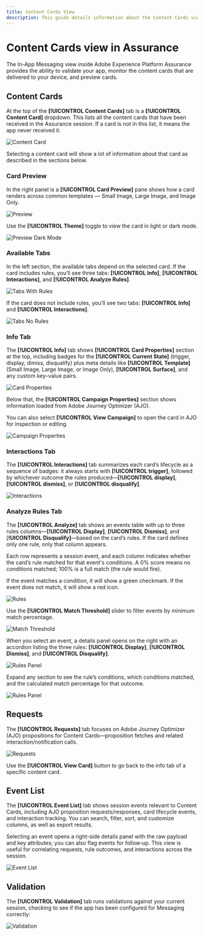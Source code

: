```yaml
---
title: Content Cards View
description: This guide details information about the Content Cards view in Adobe Experience Platform Assurance.
---
```

# Content Cards view in Assurance

The In-App Messaging view inside Adobe Experience Platform Assurance provides the ability to validate your app, monitor the content cards that are delivered to your device, and preview cards.

## Content Cards

At the top of the **[!UICONTROL Content Cards]** tab is a **[!UICONTROL Content Card]** dropdown. This lists all the content cards that have been received in the Assurance session. If a card is not in this list, it means the app never received it.

![Content Card](./images/content-cards/dropdown.png)

Selecting a content card will show a lot of information about that card as described in the sections below.

### Card Preview

In the right panel is a **[!UICONTROL Card Preview]** pane shows how a card renders across common templates — Small Image, Large Image, and Image Only.

![Preview](./images/content-cards/preview.png)

Use the **[!UICONTROL Theme]** toggle to view the card in light or dark mode.

![Preview Dark Mode](./images/content-cards/preview-dark.png)

### Available Tabs

In the left section, the available tabs depend on the selected card. If the card includes rules, you’ll see three tabs: **[!UICONTROL Info]**, **[!UICONTROL Interactions]**, and **[!UICONTROL Analyze Rules]**. 

![Tabs With Rules](./images/content-cards/tabs-with-rules.png)

If the card does not include rules, you’ll see two tabs: **[!UICONTROL Info]** and **[!UICONTROL Interactions]**.

![Tabs No Rules](./images/content-cards/tabs-no-rules.png)

### Info Tab
The **[!UICONTROL Info]** tab shows **[!UICONTROL Card Properties]** section at the top, including badges for the **[!UICONTROL Current State]** (trigger, display, dimiss, disqualify) plus meta details like **[!UICONTROL Template]** (Small Image, Large Image, or Image Only), **[!UICONTROL Surface]**, and any custom key–value pairs.

![Card Properties](./images/content-cards/card-properties.png)

Below that, the **[!UICONTROL Campaign Properties]** section  shows information loaded from Adobe Journey Optimizer (AJO). 

You can also select **[!UICONTROL View Campaign]** to open the card in AJO for inspection or editing.

![Campaign Properties](./images/content-cards/campaign-properties.png)

### Interactions Tab

The **[!UICONTROL Interactions]** tab summarizes each card’s lifecycle as a sequence of badges: it always starts with **[!UICONTROL trigger]**, followed by whichever outcome the rules produced—**[!UICONTROL display]**, **[!UICONTROL dismiss]**, or **[!UICONTROL disqualify]**.

![Interactions](./images/content-cards/interactions-tab.png)

### Analyze Rules Tab

The **[!UICONTROL Analyze]** tab shows an events table with up to three rules columns—**[!UICONTROL Display]**, **[!UICONTROL Dismiss]**, and [**!UICONTROL Disqualify]**—based on the card’s rules. If the card defines only one rule, only that column appears. 

Each row represents a session event, and each column indicates whether the card’s rule matched for that event's conditions. A 0% score means no conditions matched; 100% is a full match (the rule would fire). 

If the event matches a condition, it will show a green checkmark. If the event does not match, it will show a red icon.

![Rules](./images/content-cards/rules-tab.png)

Use the **[!UICONTROL Match Threshold]** slider to filter events by minimum match percentage.

![Match Threshold](./images/content-cards/match-threshold.png)

When you select an event, a details panel opens on the right with an accordion listing the three rules: **[!UICONTROL Display]**, **[!UICONTROL Dismiss]**, and **[!UICONTROL Disqualify]**. 

![Rules Panel](./images/content-cards/rules-panel.png)

Expand any section to see the rule’s conditions, which conditions matched, and the calculated match percentage for that outcome.

![Rules Panel](./images/content-cards/expanded-accordion.png)

## Requests

The **[!UICONTROL Requests]** tab focuses on Adobe Journey Optimizer (AJO) propositions for Content Cards—proposition fetches and related interaction/notification calls. 

![Requests](./images/content-cards/requests-tab.png)

Use the **[!UICONTROL View Card]** button to go back to the info tab of a specific content card.

## Event List
The **[!UICONTROL Event List]** tab shows session events relevant to Content Cards, including AJO proposition requests/responses, card lifecycle events, and interaction tracking. You can search, filter, sort, and customize columns, as well as export results. 

Selecting an event opens a right-side details panel with the raw payload and key attributes; you can also flag events for follow‑up. This view is useful for correlating requests, rule outcomes, and interactions across the session.

![Event List](./images/content-cards/event-list.png)

## Validation

The **[!UICONTROL Validation]** tab runs validations against your current session, checking to see if the app has been configured for Messaging correctly:

![Validation](./images/content-cards/validation.png)

